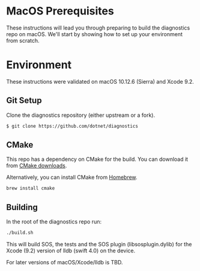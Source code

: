 MacOS Prerequisites 
===================

These instructions will lead you through preparing to build the diagnostics repo on macOS. We'll start by showing how to set up your environment from scratch.

Environment
===========

These instructions were validated on macOS 10.12.6 (Sierra) and Xcode 9.2.

Git Setup
---------

Clone the diagnostics repository (either upstream or a fork).

```sh
$ git clone https://github.com/dotnet/diagnostics
```

CMake
-----

This repo has a dependency on CMake for the build. You can download it from [CMake downloads](http://www.cmake.org/download/).

Alternatively, you can install CMake from [Homebrew](http://brew.sh/).

```sh
brew install cmake
```


Building
--------

In the root of the diagnostics repo run:

```sh
./build.sh
```

This will build SOS, the tests and the SOS plugin (libsosplugin.dylib) for the Xcode (9.2) version of lldb (swift 4.0) on the device.

For later versions of macOS/Xcode/lldb is TBD.


